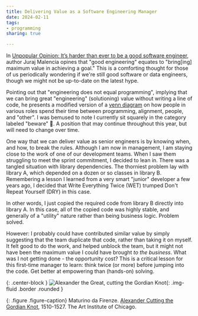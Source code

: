 ```yaml
---
title: Delivering Value as a Software Engineering Manager
date: 2024-02-11
tags:
- programming
sharing: true

---
```


In [Unpopular Opinion: It’s harder than ever to be a good software
engineer](https://medium.com/@juraj.malenica/unpopular-opinion-its-harder-than-ever-to-be-a-good-software-engineer-8560585b0ea8),
author Juraj Malencia opines that "good engineering" equates to "bring[ing]
maximum value in achieving a goal." This is a comforting thought for those of us
periodically wondering if we're still good software or data engineers, though we
might not be up-to-date on the latest hype.

Pointing out that "engineering does not equal programming", implying that we can
bring great "engineering" (solutioning) value without writing a line of code, he
presents a modified version of a [venn
diagram](https://newsletter.pragmaticengineer.com/p/engineering-leadership-skillset-overlaps)
on how people in various roles spend their time between programming, alignment,
people, and "other". I was bemused to note I currently sit squarely in the
category labeled "beware" 🤨. A position that may continue throughout this year,
but will need to change over time.

<!-- truncate -->

One way that we can deliver value as senior engineers is by knowing when, and
how, to break the rules. Although I am now in management, I am staying close to
the work of one of our development teams. When I saw them struggling to meet the
sprint commitment, I decided to lean in. There was a tangled situation with
library dependencies. The thorniest problem lay with library A, which depended
on a dozen or so classes in library B. Remembering a lesson I learned from a
very smart "junior" developer a few years ago, I decided that Write Everything
Twice (WET) trumped Don't Repeat Yourself (DRY) in this case.

In other words, I just copied the required code from library B directly into
library A. In this case, all of the copied code was highly stable, and generally
of a "utility" nature rather than being business logic. Problem solved.

However: I probably could have contributed similar value by simply suggesting
that the team duplicate that code, rather than taking it on myself. It felt good
to do the work, and helped unblock the team, but it might not have been the
maximum value I could have brought _to the business_. What was I not getting
done - the opportunity cost? This is a critical lesson for this first-time
manager to learn: think twice (or more) before jumping into the code. Get better
at empowering than (hands-on) solving.

{: .center-block }
![Alexander the Great, cutting the Gordian Knot](https://blog.safnet.com/images/gordian-knot.png){: .img-fluid .border .rounded }

{: .figure .figure-caption}
Maturino da Firenze. [Alexander Cutting the Gordian
Knot](https://www.artic.edu/artworks/7441/alexander-cutting-the-gordian-knot),
1510-1527. The Art Institute of Chicago.

